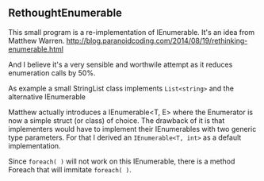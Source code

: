 ﻿## RethoughtEnumerable

This small program is a re-implementation of IEnumerable<T>.
It's an idea from Matthew Warren. 
http://blog.paranoidcoding.com/2014/08/19/rethinking-enumerable.html

And I believe it's a very sensible and worthwile attempt as it reduces enumeration calls by 50%.

As example a small StringList class implements ```List<string>``` and the alternative IEnumerable<T>

Matthew actually introduces a IEnumerable<T, E> where the Enumerator is now a simple struct (or class) 
of choice. The drawback of it is that implementers would have to implement their IEnumerables with two 
generic type parameters. For that I derived an ```IEnumerable<T, int>``` as a default implementation.

Since ```foreach( )``` will not work on this IEnumerable, there is a method Foreach that will immitate ```foreach( )```.

